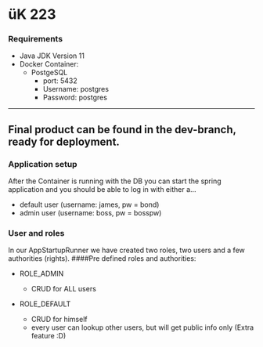 # üK 223
### Requirements
- Java JDK Version 11
- Docker Container:
    - PostgeSQL
        - port: 5432
        - Username: postgres
        - Password: postgres

---
Final product can be found in the dev-branch, ready for deployment.
---
### Application setup
After the Container is running with the DB you can start the spring application and you should be
able to log in with either a...
- default user (username: james, pw = bond)
- admin user (username: boss, pw = bosspw)

### User and roles
In our AppStartupRunner we have created two roles, two users and a few authorities (rights).
####Pre defined roles and authorities:
- ROLE_ADMIN
    - CRUD for ALL users

- ROLE_DEFAULT
    -  CRUD for himself
    - every user can lookup other users, but will get public info only (Extra feature :D)



